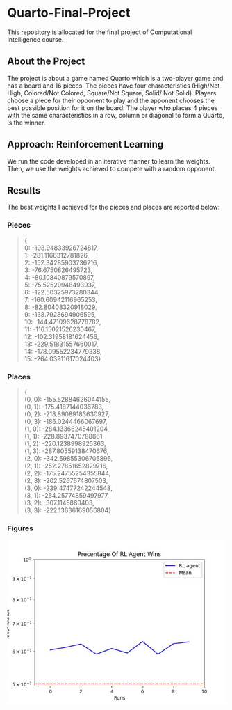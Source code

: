 # Quarto-Final-Project

This repository is allocated for the final project of Computational Intelligence course. 

## About the Project
The project is about a game named Quarto which is a two-player game and has a board and 16 pieces. The pieces have four characteristics (High/Not High, Colored/Not Colored, Square/Not Square, Solid/ Not Solid). Players choose a piece for their opponent to play and the apponent chooses the best possible position for it on the board. The player who places 4 pieces with the same characteristics in a row, column or diagonal to form a Quarto, is the winner.

## Approach: Reinforcement Learning<br>

We run the code developed in an iterative manner to learn the weights. Then, we use the weights achieved to compete with a random opponent.

## Results

The best weights I achieved for the pieces and places are reported below:

### Pieces
>{</br>
>0: -198.94833926724817,</br> 1: -281.1166312781826,</br> 2: -152.34285903736216,</br> 3: -76.6750826495723,</br> 4: -80.10840879570897,</br> 5: -75.52529948493937,</br> 6: -122.50325973280344,</br> 7: -160.60942116965253,</br> 8: -82.80408320918029,</br> 9: -138.7928694906595,</br> 10: -144.47109628778782,</br> 11: -116.15021526230467,</br> 12: -102.31958181624456,</br> 13: -229.51831557660017,</br> 14: -178.09552234779338,</br> 15: -264.03911617024403}

### Places
>{</br>
>(0, 0): -155.52884626044155,</br> (0, 1): -175.4187144036783,</br> (0, 2): -218.89089183630927,</br> (0, 3): -186.0244466067697,</br> (1, 0): -284.13366245401204,</br> (1, 1): -228.8937470788861,</br> (1, 2): -220.1238998925363,</br> (1, 3): -287.80559138470676,</br> (2, 0): -342.59855306705896,</br> (2, 1): -252.27851652829716,</br> (2, 2): -175.24755254355844,</br> (2, 3): -202.5267674807503,</br> (3, 0): -239.47477242244548,</br> (3, 1): -254.25774859497977,</br> (3, 2): -307.1145869403,</br> (3, 3): -222.13636169056804}


### Figures

![result1!](/figures/Figure_4.jpeg "last")
